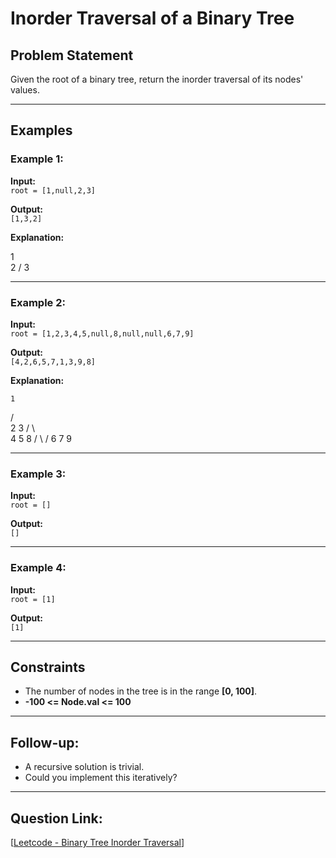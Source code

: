 # Inorder Traversal of a Binary Tree

## Problem Statement

Given the root of a binary tree, return the inorder traversal of its nodes' values.

---

## Examples

### Example 1:

**Input:**  
`root = [1,null,2,3]`  

**Output:**  
`[1,3,2]`  

**Explanation:**  

1
 \
  2
 /
3

---

### Example 2:

**Input:**  
`root = [1,2,3,4,5,null,8,null,null,6,7,9]`  

**Output:**  
`[4,2,6,5,7,1,3,9,8]`  

**Explanation:**  

    1
   / \
  2   3
 / \   \
4   5   8
   / \  /
  6   7 9

---

### Example 3:

**Input:**  
`root = []`  

**Output:**  
`[]`  

---

### Example 4:

**Input:**  
`root = [1]`  

**Output:**  
`[1]`  

---

## Constraints

- The number of nodes in the tree is in the range **[0, 100]**.
- **-100 <= Node.val <= 100**

---

## Follow-up:

- A recursive solution is trivial.
- Could you implement this iteratively?

---

## Question Link:
[[Leetcode - Binary Tree Inorder Traversal](https://leetcode.com/problems/binary-tree-inorder-traversal/description/)]
